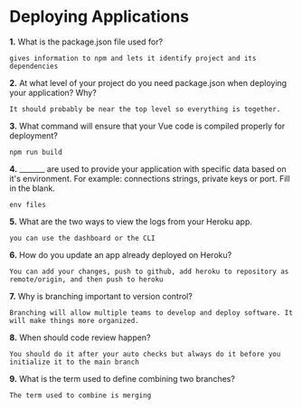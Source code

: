 # Deploying Applications

**1.** What is the package.json file used for?
<!-- enter you answer in the space below -->
```
gives information to npm and lets it identify project and its dependencies
``` 
**2.** At what level of your project do you need package.json when deploying your application? Why?
<!-- enter you answer in the space below -->
```
It should probably be near the top level so everything is together.
```
**3.** What command will ensure that your Vue code is compiled properly for deployment?
<!-- enter you answer in the space below -->
```
npm run build
```
**4.** _______ are used to provide your application with specific data based on it's environment. For example: connections strings, private keys or port. Fill in the blank.
<!-- enter you answer in the space below -->
```
env files
```
**5.** What are the two ways to view the logs from your Heroku app.
<!-- enter you answer in the space below -->
```
you can use the dashboard or the CLI
```
**6.** How do you update an app already deployed on Heroku?
<!-- enter you answer in the space below -->
```
You can add your changes, push to github, add heroku to repository as remote/origin, and then push to heroku
```
**7.** Why is branching important to version control?
<!-- enter you answer in the space below -->
```
Branching will allow multiple teams to develop and deploy software. It will make things more organized.
```
**8.** When should code review happen?
<!-- enter you answer in the space below -->
```
You should do it after your auto checks but always do it before you initialize it to the main branch
```
**9.** What is the term used to define combining two branches?
<!-- enter you answer in the space below -->
```
The term used to combine is merging
```